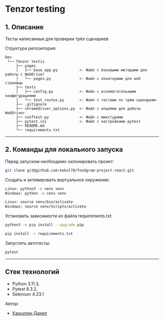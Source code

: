 # Tenzor testing 

## 1. Описание <a id=1></a>
Тесты написанные для проверки трёх сценариев

Cтруктура репозитория:
```
Dev
 └── Tenzor testis
     ├── pages
     │   ├── base_app.py          <- Файл с базовыми методами для работы с WebDriver
     │   └── pages.py             <- Файл с локаторами для веб страницы
     ├── tests
     │   ├── config.py            <- Файл с вспомогательными конфигурациями
     │   └── test_routes.py       <- Файл с тестами по трём сценариям
     ├── .gitignore
     ├── chromedriver_options.py  <- Файл с опциями для работы WebDriver
     ├── conftest.py              <- Файл с микстурами
     ├── pytest.ini               <- Файл с настройками pytest
     ├── README.md
     └── requirements.txt
```
---
## 2. Команды для локального запуска <a id=4></a>

Перед запуском необходимо склонировать проект:
```bash
git clone git@github.com:kekul78/foodgram-project-react.git

```

Cоздать и активировать виртуальное окружение:
```bash
Linux: python3 -m venv venv
Windows: python -m venv venv
```
```bash
Linux: source venv/bin/activate
Windows: source venv/Scripts/activate
```

Установить зависимости из файла requirements.txt:
```bash
python3 -m pip install --upgrade pip
```
```bash
pip install -r requirements.txt
```

Запустить автотесты:
```bash
pytest
```
---
## Стек технологий

* Python 3.11.3,
* Pytest 8.3.2,
* Selenium 4.23.1

Автор: 
* [Канцулин Данил](https://github.com/kekul78)
